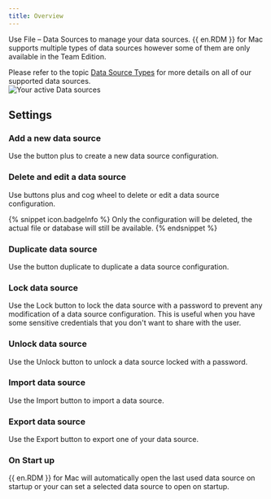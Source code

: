 ```yaml
---
title: Overview
---
```

Use File – Data Sources to manage your data sources. {{ en.RDM }} for Mac supports multiple types of data sources however some of them are only available in the Team Edition.  

Please refer to the topic [Data Source Types](/rdm/mac/data-sources/data-sources-types/) for more details on all of our supported data sources.  
![Your active Data sources](/img/en/rdm/mac/clip10014.png) 

## Settings 

### Add a new data source 

Use the button plus to create a new data source configuration. 

### Delete and edit a data source 

Use buttons plus and cog wheel to delete or edit a data source configuration. 

{% snippet icon.badgeInfo %} 
Only the configuration will be deleted, the actual file or database will still be available. 
{% endsnippet %}
 
### Duplicate data source 

Use the button duplicate to duplicate a data source configuration. 

### Lock data source 

Use the Lock button to lock the data source with a password to prevent any modification of a data source configuration. This is useful when you have some sensitive credentials that you don&apos;t want to share with the user. 

### Unlock data source 

Use the Unlock button to unlock a data source locked with a password. 

### Import data source 

Use the Import button to import a data source. 

### Export data source 

Use the Export button to export one of your data source. 

### On Start up 

{{ en.RDM }} for Mac will automatically open the last used data source on startup or your can set a selected data source to open on startup. 

